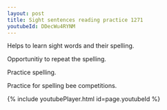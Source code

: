 ```yaml
---
layout: post
title: Sight sentences reading practice 1271
youtubeId: DDecWu4RYNM
---
```

 
 
Helps to learn sight words and their spelling.

Opportunitiy to repeat the spelling. 

Practice spelling. 
 
Practice for spelling bee competitions. 
 
{% include youtubePlayer.html id=page.youtubeId %}
 
 
